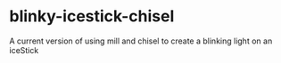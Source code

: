 # blinky-icestick-chisel
A current version of using mill and chisel to create a blinking light on an iceStick
